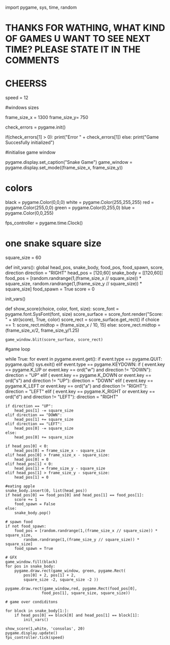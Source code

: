 import pygame, sys, time, random



# THANKS FOR WATHING, WHAT KIND OF GAMES U WANT TO SEE NEXT TIME? PLEASE STATE IT IN THE COMMENTS

# CHEERSS


speed = 12

#windows sizes

frame_size_x = 1300
frame_size_y= 750


check_errors = pygame.init()

if(check_errors[1] > 0):
    print("Error " + check_errors[1])
else:
    print("Game Succesfully initialized")
    
#initialise game window

pygame.display.set_caption("Snake Game")
game_window = pygame.display.set_mode((frame_size_x, frame_size_y))

# colors
black = pygame.Color(0,0,0)
white = pygame.Color(255,255,255)
red = pygame.Color(255,0,0)
green = pygame.Color(0,255,0)
blue = pygame.Color(0,0,255)


fps_controller = pygame.time.Clock()
# one snake square size
square_size = 60

def init_vars():
    global head_pos, snake_body, food_pos, food_spawn, score, direction
    direction = "RIGHT"
    head_pos = [120,60]
    snake_body = [[120,60]]
    food_pos = [random.randrange(1,(frame_size_x // square_size)) * square_size, 
                random.randrange(1,(frame_size_y // square_size)) * square_size]
    food_spawn = True
    score = 0
    
init_vars()

def show_score(choice, color, font, size):
    score_font = pygame.font.SysFont(font, size)
    score_surface = score_font.render("Score: " + str(score), True, color)
    score_rect = score_surface.get_rect()
    if choice == 1:
        score_rect.midtop = (frame_size_x / 10, 15)
    else:
        score_rect.midtop = (frame_size_x/2, frame_size_y/1.25)
    
    game_window.blit(score_surface, score_rect)
    

#game loop

while True:
    for event in pygame.event.get():
        if event.type == pygame.QUIT:
            pygame.quit()
            sys.exit()
        elif event.type == pygame.KEYDOWN:
            if ( event.key == pygame.K_UP or event.key == ord("w") 
                and direction != "DOWN"):
                direction = "UP"
            elif  ( event.key == pygame.K_DOWN or event.key == ord("s") 
                and direction != "UP"):
                direction = "DOWN"
            elif  ( event.key == pygame.K_LEFT or event.key == ord("a") 
                and direction != "RIGHT"):
                direction = "LEFT"
            elif  ( event.key == pygame.K_RIGHT or event.key == ord("d") 
                and direction != "LEFT"):
                direction = "RIGHT"
    
    if direction == "UP":
        head_pos[1] -= square_size
    elif direction == "DOWN":
        head_pos[1] += square_size
    elif direction == "LEFT":
        head_pos[0] -= square_size
    else:
        head_pos[0] += square_size
        
    if head_pos[0] < 0:
        head_pos[0] = frame_size_x - square_size
    elif head_pos[0] > frame_size_x - square_size:
        head_pos[0] = 0
    elif head_pos[1] < 0:
        head_pos[1] = frame_size_y - square_size
    elif head_pos[1] > frame_size_y - square_size:
        head_pos[1] = 0
        
    #eating apple
    snake_body.insert(0, list(head_pos))
    if head_pos[0] == food_pos[0] and head_pos[1] == food_pos[1]:
        score += 1
        food_spawn = False
    else:
        snake_body.pop()

    # spawn food
    if not food_spawn:
        food_pos = [random.randrange(1,(frame_size_x // square_size)) * square_size, 
            random.randrange(1,(frame_size_y // square_size)) * square_size]
        food_spawn = True

    # GFX
    game_window.fill(black)
    for pos in snake_body:
        pygame.draw.rect(game_window, green, pygame.Rect(
            pos[0] + 2, pos[1] + 2,
            square_size -2, square_size -2 ))
        
    pygame.draw.rect(game_window,red, pygame.Rect(food_pos[0], 
                    food_pos[1], square_size, square_size))
    
    # game over condiditons

    for block in snake_body[1:]:
        if head_pos[0] == block[0] and head_pos[1] == block[1]:
            init_vars()

    show_score(1,white, 'consolas', 20)
    pygame.display.update()
    fps_controller.tick(speed)

